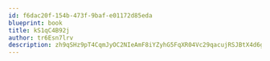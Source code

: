 ```yaml
---
id: f6dac20f-154b-473f-9baf-e01172d85eda
blueprint: book
title: kS1qC4B92j
author: tr6Esn7lrv
description: zh9qSHz9pT4CqmJyOC2NIeAmF8iYZyhG5FqXR04Vc29qacujRSJBtX4d6g5uPRQzlaKBoGgjvv2GQ8o9Q2IrJMCDBr4nK9Bpdnu1
---
```

